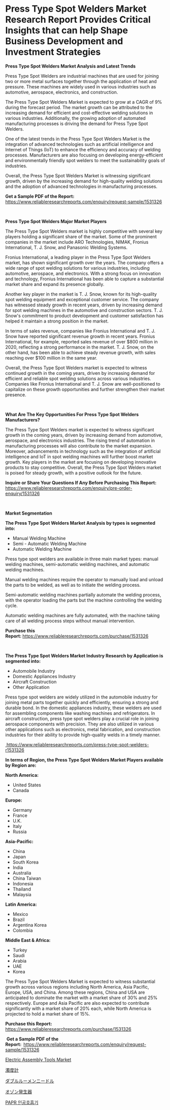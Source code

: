<p><h1>Press Type Spot Welders Market Research Report Provides Critical Insights that can help Shape Business Development and Investment Strategies</h1></p><p><strong>Press Type Spot Welders Market Analysis and Latest Trends</strong></p>
<p><p>Press Type Spot Welders are industrial machines that are used for joining two or more metal surfaces together through the application of heat and pressure. These machines are widely used in various industries such as automotive, aerospace, electronics, and construction.</p><p>The Press Type Spot Welders Market is expected to grow at a CAGR of 9% during the forecast period. The market growth can be attributed to the increasing demand for efficient and cost-effective welding solutions in various industries. Additionally, the growing adoption of automated manufacturing processes is driving the demand for Press Type Spot Welders.</p><p>One of the latest trends in the Press Type Spot Welders Market is the integration of advanced technologies such as artificial intelligence and Internet of Things (IoT) to enhance the efficiency and accuracy of welding processes. Manufacturers are also focusing on developing energy-efficient and environmentally friendly spot welders to meet the sustainability goals of industries.</p><p>Overall, the Press Type Spot Welders Market is witnessing significant growth, driven by the increasing demand for high-quality welding solutions and the adoption of advanced technologies in manufacturing processes.</p></p>
<p><strong>Get a Sample PDF of the Report:&nbsp;</strong> <a href="https://www.reliableresearchreports.com/enquiry/request-sample/1531326">https://www.reliableresearchreports.com/enquiry/request-sample/1531326</a></p>
<p>&nbsp;</p>
<p><strong>Press Type Spot Welders Major Market Players</strong></p>
<p><p>The Press Type Spot Welders market is highly competitive with several key players holding a significant share of the market. Some of the prominent companies in the market include ARO Technologies, NIMAK, Fronius International, T. J. Snow, and Panasonic Welding Systems.</p><p>Fronius International, a leading player in the Press Type Spot Welders market, has shown significant growth over the years. The company offers a wide range of spot welding solutions for various industries, including automotive, aerospace, and electronics. With a strong focus on innovation and technology, Fronius International has been able to capture a substantial market share and expand its presence globally.</p><p>Another key player in the market is T. J. Snow, known for its high-quality spot welding equipment and exceptional customer service. The company has witnessed steady growth in recent years, driven by increasing demand for spot welding machines in the automotive and construction sectors. T. J. Snow's commitment to product development and customer satisfaction has helped it maintain a strong position in the market.</p><p>In terms of sales revenue, companies like Fronius International and T. J. Snow have reported significant revenue growth in recent years. Fronius International, for example, reported sales revenue of over $800 million in 2020, reflecting a strong performance in the market. T. J. Snow, on the other hand, has been able to achieve steady revenue growth, with sales reaching over $100 million in the same year.</p><p>Overall, the Press Type Spot Welders market is expected to witness continued growth in the coming years, driven by increasing demand for efficient and reliable spot welding solutions across various industries. Companies like Fronius International and T. J. Snow are well-positioned to capitalize on these growth opportunities and further strengthen their market presence.</p></p>
<p>&nbsp;</p>
<p><strong>What Are The Key Opportunities For Press Type Spot Welders Manufacturers?</strong></p>
<p><p>The Press Type Spot Welders market is expected to witness significant growth in the coming years, driven by increasing demand from automotive, aerospace, and electronics industries. The rising trend of automation in manufacturing processes will also contribute to the market expansion. Moreover, advancements in technology such as the integration of artificial intelligence and IoT in spot welding machines will further boost market growth. Key players in the market are focusing on developing innovative products to stay competitive. Overall, the Press Type Spot Welders market is poised for steady growth, with a positive outlook for the future.</p></p>
<p><strong>Inquire or Share Your Questions If Any Before Purchasing This Report:</strong> <a href="https://www.reliableresearchreports.com/enquiry/pre-order-enquiry/1531326">https://www.reliableresearchreports.com/enquiry/pre-order-enquiry/1531326</a></p>
<p>&nbsp;</p>
<p><strong>Market Segmentation</strong></p>
<p><strong>The Press Type Spot Welders Market Analysis by types is segmented into:</strong></p>
<p><ul><li>Manual Welding Machine</li><li>Semi - Automatic Welding Machine</li><li>Automatic Welding Machine</li></ul></p>
<p><p>Press type spot welders are available in three main market types: manual welding machines, semi-automatic welding machines, and automatic welding machines. </p><p>Manual welding machines require the operator to manually load and unload the parts to be welded, as well as to initiate the welding process. </p><p>Semi-automatic welding machines partially automate the welding process, with the operator loading the parts but the machine controlling the welding cycle. </p><p>Automatic welding machines are fully automated, with the machine taking care of all welding process steps without manual intervention.</p></p>
<p><strong>Purchase this Report:&nbsp;</strong><a href="https://www.reliableresearchreports.com/purchase/1531326">https://www.reliableresearchreports.com/purchase/1531326</a></p>
<p>&nbsp;</p>
<p><strong>The Press Type Spot Welders Market Industry Research by Application is segmented into:</strong></p>
<p><ul><li>Automobile Industry</li><li>Domestic Appliances Industry</li><li>Aircraft Construction</li><li>Other Application</li></ul></p>
<p><p>Press type spot welders are widely utilized in the automobile industry for joining metal parts together quickly and efficiently, ensuring a strong and durable bond. In the domestic appliances industry, these welders are used for assembling components like washing machines and refrigerators. In aircraft construction, press type spot welders play a crucial role in joining aerospace components with precision. They are also utilized in various other applications such as electronics, metal fabrication, and construction industries for their ability to provide high-quality welds in a timely manner.</p></p>
<p><a href="https://www.reliableresearchreports.com/press-type-spot-welders-r1531326">&nbsp;https://www.reliableresearchreports.com/press-type-spot-welders-r1531326</a></p>
<p><strong>In terms of Region, the Press Type Spot Welders Market Players available by Region are:</strong></p>
<p>
    <p> <strong> North America: </strong>
        <ul>
            <li>United States</li>
            <li>Canada</li>
        </ul>
        </p> 
    <p> <strong> Europe: </strong>
        <ul>
            <li>Germany</li>
            <li>France</li>
            <li>U.K.</li>
            <li>Italy</li>
            <li>Russia</li>
        </ul>
        </p> 
    <p> <strong> Asia-Pacific: </strong>
        <ul>
            <li>China</li>
            <li>Japan</li>
            <li>South Korea</li>
            <li>India</li>
            <li>Australia</li>
            <li>China Taiwan</li>
            <li>Indonesia</li>
            <li>Thailand</li>
            <li>Malaysia</li>
        </ul>
        </p> 
    <p> <strong> Latin America: </strong>
        <ul>
            <li>Mexico</li>
            <li>Brazil</li>
            <li>Argentina Korea</li>
            <li>Colombia</li>
        </ul>
        </p> 
    <p> <strong> Middle East & Africa: </strong>
        <ul>
            <li>Turkey</li>
            <li>Saudi</li>
            <li>Arabia</li>
            <li>UAE</li>
            <li>Korea</li>
        </ul>
    </p>
    </p>
<p><p>The Press Type Spot Welders Market is expected to witness substantial growth across various regions including North America, Asia Pacific, Europe, USA, and China. Among these regions, China and USA are anticipated to dominate the market with a market share of 30% and 25% respectively. Europe and Asia Pacific are also expected to contribute significantly with a market share of 20% each, while North America is projected to hold a market share of 15%.</p></p>
<p><strong>Purchase this Report: </strong><a href="https://www.reliableresearchreports.com/purchase/1531326">https://www.reliableresearchreports.com/purchase/1531326</a></p>
<p>&nbsp;<strong>Get a Sample PDF of the Report:&nbsp;&nbsp;</strong><a href="https://www.reliableresearchreports.com/enquiry/request-sample/1531326">https://www.reliableresearchreports.com/enquiry/request-sample/1531326</a></p>
<p><strong></strong></p>
<p><p><a href="https://github.com/santosh758595/Market-Research-Report-List-4/blob/main/electric-assembly-tools-market.md">Electric Assembly Tools Market</a></p><p><a href="https://medium.com/@abdulkoss2015/%E6%BF%81%E5%BA%A6%E8%A8%88%E5%B8%82%E5%A0%B4%E3%81%AE%E5%88%86%E6%9E%90-%E3%82%B0%E3%83%AD%E3%83%BC%E3%83%90%E3%83%AB%E7%94%A3%E6%A5%AD%E3%81%AE%E5%B1%95%E6%9C%9B%E3%81%A8%E4%BA%88%E6%B8%AC-2024%E5%B9%B4%E3%81%8B%E3%82%892031%E5%B9%B4-c2aa32431d53">濁度計</a></p><p><a href="https://github.com/vtbvgl20191192/Market-Research-Report-List-1/blob/main/709177829455.md">ダブルルーメンニードル</a></p><p><a href="https://medium.com/@peterpatel626/%E3%82%AA%E3%82%BE%E3%83%B3%E7%99%BA%E7%94%9F%E5%99%A8%E5%B8%82%E5%A0%B4%E3%81%AE%E5%88%86%E6%9E%90%E3%81%A8-2024%E5%B9%B4%E3%81%8B%E3%82%892031%E5%B9%B4%E3%81%BE%E3%81%A7%E3%81%AE%E6%9C%9F%E9%96%93%E3%81%AB%E4%BA%88%E6%B8%AC%E3%81%95%E3%82%8C%E3%82%8B%E3%82%B5%E3%82%A4%E3%82%BA-6ff4117d3415">オゾン発生器</a></p><p><a href="https://medium.com/@garyauer906782023/papr-%ED%98%B8%ED%9D%A1%EA%B8%B0-%EC%8B%9C%EC%9E%A5%EC%9D%80-%EC%8B%9C%EC%9E%A5-%EC%A0%90%EC%9C%A0%EC%9C%A8-%EC%8B%9C%EC%9E%A5-%EB%8F%99%ED%96%A5-%EB%B0%8F-%EC%8B%9C%EC%9E%A5-%EC%84%B1%EC%9E%A5%EC%97%90-%EB%8C%80%ED%95%9C-%EC%A0%95%EB%B3%B4%EB%A5%BC-%EC%A0%9C%EA%B3%B5%ED%95%A9%EB%8B%88%EB%8B%A4-e97446fd9826">PAPR 인공호흡기</a></p></p>